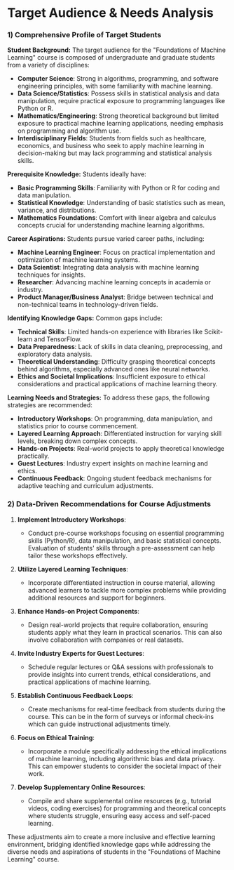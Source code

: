 Target Audience & Needs Analysis
================================

### 1) Comprehensive Profile of Target Students

**Student Background:**
The target audience for the "Foundations of Machine Learning" course is composed of undergraduate and graduate students from a variety of disciplines:

- **Computer Science**: Strong in algorithms, programming, and software engineering principles, with some familiarity with machine learning.
- **Data Science/Statistics**: Possess skills in statistical analysis and data manipulation, require practical exposure to programming languages like Python or R.
- **Mathematics/Engineering**: Strong theoretical background but limited exposure to practical machine learning applications, needing emphasis on programming and algorithm use.
- **Interdisciplinary Fields**: Students from fields such as healthcare, economics, and business who seek to apply machine learning in decision-making but may lack programming and statistical analysis skills.

**Prerequisite Knowledge:**
Students ideally have:
- **Basic Programming Skills**: Familiarity with Python or R for coding and data manipulation.
- **Statistical Knowledge**: Understanding of basic statistics such as mean, variance, and distributions.
- **Mathematics Foundations**: Comfort with linear algebra and calculus concepts crucial for understanding machine learning algorithms.

**Career Aspirations:**
Students pursue varied career paths, including:
- **Machine Learning Engineer**: Focus on practical implementation and optimization of machine learning systems.
- **Data Scientist**: Integrating data analysis with machine learning techniques for insights.
- **Researcher**: Advancing machine learning concepts in academia or industry.
- **Product Manager/Business Analyst**: Bridge between technical and non-technical teams in technology-driven fields.

**Identifying Knowledge Gaps:**
Common gaps include:
- **Technical Skills**: Limited hands-on experience with libraries like Scikit-learn and TensorFlow.
- **Data Preparedness**: Lack of skills in data cleaning, preprocessing, and exploratory data analysis.
- **Theoretical Understanding**: Difficulty grasping theoretical concepts behind algorithms, especially advanced ones like neural networks.
- **Ethics and Societal Implications**: Insufficient exposure to ethical considerations and practical applications of machine learning theory.

**Learning Needs and Strategies:**
To address these gaps, the following strategies are recommended:
- **Introductory Workshops**: On programming, data manipulation, and statistics prior to course commencement.
- **Layered Learning Approach**: Differentiated instruction for varying skill levels, breaking down complex concepts.
- **Hands-on Projects**: Real-world projects to apply theoretical knowledge practically.
- **Guest Lectures**: Industry expert insights on machine learning and ethics.
- **Continuous Feedback**: Ongoing student feedback mechanisms for adaptive teaching and curriculum adjustments.

### 2) Data-Driven Recommendations for Course Adjustments

1. **Implement Introductory Workshops**:
   - Conduct pre-course workshops focusing on essential programming skills (Python/R), data manipulation, and basic statistical concepts. Evaluation of students' skills through a pre-assessment can help tailor these workshops effectively.

2. **Utilize Layered Learning Techniques**:
   - Incorporate differentiated instruction in course material, allowing advanced learners to tackle more complex problems while providing additional resources and support for beginners.

3. **Enhance Hands-on Project Components**:
   - Design real-world projects that require collaboration, ensuring students apply what they learn in practical scenarios. This can also involve collaboration with companies or real datasets.

4. **Invite Industry Experts for Guest Lectures**:
   - Schedule regular lectures or Q&A sessions with professionals to provide insights into current trends, ethical considerations, and practical applications of machine learning.

5. **Establish Continuous Feedback Loops**:
   - Create mechanisms for real-time feedback from students during the course. This can be in the form of surveys or informal check-ins which can guide instructional adjustments timely.

6. **Focus on Ethical Training**:
   - Incorporate a module specifically addressing the ethical implications of machine learning, including algorithmic bias and data privacy. This can empower students to consider the societal impact of their work.

7. **Develop Supplementary Online Resources**:
   - Compile and share supplemental online resources (e.g., tutorial videos, coding exercises) for programming and theoretical concepts where students struggle, ensuring easy access and self-paced learning.

These adjustments aim to create a more inclusive and effective learning environment, bridging identified knowledge gaps while addressing the diverse needs and aspirations of students in the "Foundations of Machine Learning" course.